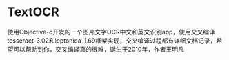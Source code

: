 # TextOCR
使用Objective-c开发的一个图片文字OCR中文和英文识别app，使用交叉编译tesseract-3.02和leptonica-1.69框架实现，交叉编译过程都有详细文档记录，希望可以帮助到你，交叉编译真的很难，诞生于2010年，作者王明凡
